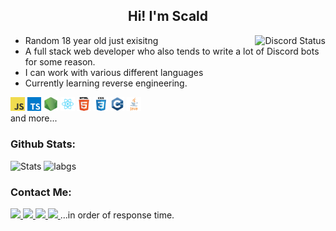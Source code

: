 <!--
About Me
-->
 <h2 align="center">
   Hi! I'm Scald
 </h2>
  <img align="right" src="https://lanyard.cnrad.dev/api/593787701409611776?idleMessage=Probably watching anime..." alt="Discord Status">
  
 - Random 18 year old just exisitng
 - A full stack web developer who also tends to write a lot of Discord bots for some reason.
 - I can work with various different languages
 - Currently learning reverse engineering.
 
<div align="left">
 <img width="4.5%" src="https://raw.githubusercontent.com/github/explore/80688e429a7d4ef2fca1e82350fe8e3517d3494d/topics/javascript/javascript.png">
 <img width="4.5%" src="https://raw.githubusercontent.com/github/explore/80688e429a7d4ef2fca1e82350fe8e3517d3494d/topics/typescript/typescript.png">
 <img width="4.5%" src="https://raw.githubusercontent.com/github/explore/80688e429a7d4ef2fca1e82350fe8e3517d3494d/topics/nodejs/nodejs.png">
 <img width="4.5%" src="https://raw.githubusercontent.com/github/explore/80688e429a7d4ef2fca1e82350fe8e3517d3494d/topics/react/react.png">
 <img width="4.5%" src="https://raw.githubusercontent.com/github/explore/80688e429a7d4ef2fca1e82350fe8e3517d3494d/topics/html/html.png">
 <img width="4.5%" src="https://raw.githubusercontent.com/github/explore/80688e429a7d4ef2fca1e82350fe8e3517d3494d/topics/css/css.png">
 <img width="4.5%" src="https://raw.githubusercontent.com/github/explore/80688e429a7d4ef2fca1e82350fe8e3517d3494d/topics/cpp/cpp.png">
 <img width="4.5%" src="https://raw.githubusercontent.com/github/explore/80688e429a7d4ef2fca1e82350fe8e3517d3494d/topics/java/java.png"><br>
 and more...
</div>

<!--
Github Stats
-->
<h3>
  Github Stats:
</h3>
<div align="left">
 <img width="50%" src="https://github-readme-stats.vercel.app/api?username=Arikatsu&count_private=true&show_icons=true&line_height=20&show_icons=true&theme=tokyonight" alt="Stats">
 <img src="https://github-readme-stats.vercel.app/api/top-langs/?username=Arikatsu&layout=compact&langs_count=8&card_width=350&show_icons=true&theme=tokyonight" alt="labgs">
</div>

<!--
Contact Me
-->
<h3>
  Contact Me:
</h3>
<div align="left">
 <a href="https://discord.com/users/593787701409611776">
  <img src="https://github.com/dmhendricks/signature-social-icons/blob/master/icons/round-flat-filled/40px/discord.png">
 </a>
 <a href="https://twitter.com/Arikatsu420">
  <img src="https://github.com/dmhendricks/signature-social-icons/blob/master/icons/round-flat-filled/40px/twitter.png">
 </a>
 <a href="https://www.reddit.com/user/Resident_Spirit8144/">
  <img src="https://github.com/dmhendricks/signature-social-icons/blob/master/icons/round-flat-filled/40px/reddit.png">
 </a>
 <a href="https://www.youtube.com/channel/UCN21g8mnyeBvh5ATRerZI4A">
  <img src="https://github.com/dmhendricks/signature-social-icons/blob/master/icons/round-flat-filled/40px/youtube.png">
 </a>
 ...in order of response time.
</div>
